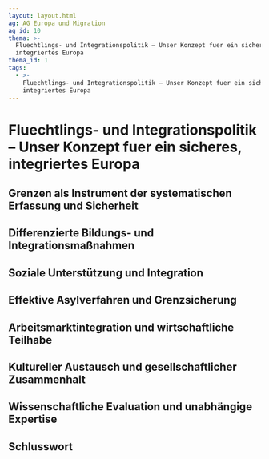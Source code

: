 ```yaml
---
layout: layout.html
ag: AG Europa und Migration
ag_id: 10
thema: >-
  Fluechtlings- und Integrationspolitik – Unser Konzept fuer ein sicheres,
  integriertes Europa
thema_id: 1
tags:
  - >-
    Fluechtlings- und Integrationspolitik – Unser Konzept fuer ein sicheres,
    integriertes Europa
---
```

# Fluechtlings- und Integrationspolitik – Unser Konzept fuer ein sicheres, integriertes Europa

## Grenzen als Instrument der systematischen Erfassung und Sicherheit


## Differenzierte Bildungs- und Integrationsmaßnahmen


## Soziale Unterstützung und Integration


## Effektive Asylverfahren und Grenzsicherung


## Arbeitsmarktintegration und wirtschaftliche Teilhabe


## Kultureller Austausch und gesellschaftlicher Zusammenhalt


## Wissenschaftliche Evaluation und unabhängige Expertise


## Schlusswort

